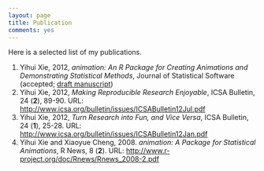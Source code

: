 ```yaml
---
layout: page
title: Publication
comments: yes
---
```


Here is a selected list of my publications.

1. Yihui Xie, 2012, _animation: An R Package for Creating Animations and Demonstrating Statistical Methods_, Journal of Statistical Software (accepted; [draft manuscript](https://github.com/downloads/yihui/yihui.github.com/JSS-animation-2012-Yihui-Xie.pdf))
1. Yihui Xie, 2012, _Making Reproducible Research Enjoyable_, ICSA Bulletin, 24 (**2**), 89-90. URL: <http://www.icsa.org/bulletin/issues/ICSABulletin12Jul.pdf>
1. Yihui Xie, 2012, _Turn Research into Fun, and Vice Versa_, ICSA Bulletin, 24 (**1**), 25-28. URL: <http://www.icsa.org/bulletin/issues/ICSABulletin12Jan.pdf>
1. Yihui Xie and Xiaoyue Cheng, 2008. _animation: A Package for Statistical Animations_, R News, 8 (**2**). URL: <http://www.r-project.org/doc/Rnews/Rnews_2008-2.pdf>


